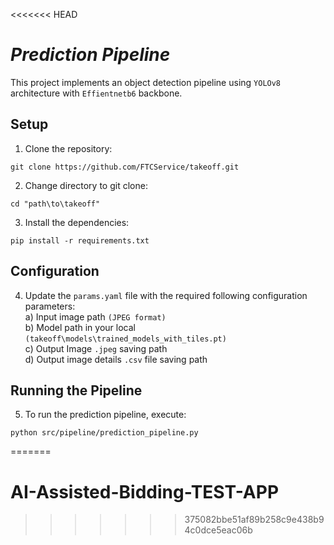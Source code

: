<<<<<<< HEAD
# ***Prediction Pipeline***

This project implements an object detection pipeline using `YOLOv8` architecture with `Effientnetb6` backbone.

## **Setup**

1. Clone the repository:
  ```
  git clone https://github.com/FTCService/takeoff.git
  ```
2. Change directory to git clone:
```
cd "path\to\takeoff"
```
3. Install the dependencies:
  ```
  pip install -r requirements.txt
  ```

## **Configuration**

4. Update the `params.yaml` file with the required following configuration parameters: <br />
a) Input image path `(JPEG format)`<br />
b) Model path in your local `(takeoff\models\trained_models_with_tiles.pt)`<br />
c) Output Image `.jpeg` saving path<br />
d) Output image details `.csv` file saving path

## **Running the Pipeline**

5. To run the prediction pipeline, execute:
```
python src/pipeline/prediction_pipeline.py
```
=======
# AI-Assisted-Bidding-TEST-APP
>>>>>>> 375082bbe51af89b258c9e438b94c0dce5eac06b
